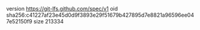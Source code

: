 version https://git-lfs.github.com/spec/v1
oid sha256:c41227af23e45d0d9f3893e29f51679b427895d7e8821a96596ee047e52150f9
size 213334
